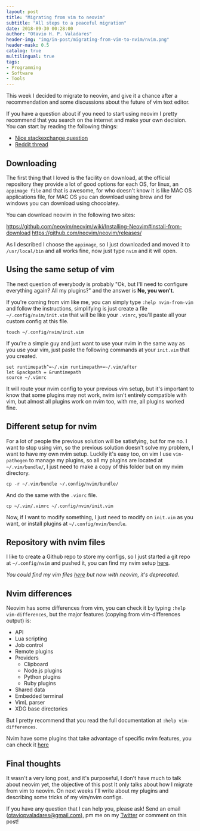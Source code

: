 ```yaml
---
layout: post
title: "Migrating from vim to neovim"
subtitle: "All steps to a peaceful migration"
date: 2018-09-30 00:28:00
author: "Otavio H. P. Valadares"
header-img: "img/in-post/migrating-from-vim-to-nvim/nvim.png"
header-mask: 0.5
catalog: true
multilingual: true
tags:
- Programming
- Software
- Tools
---
```


This week I decided to migrate to neovim, and give it a chance after a recommendation and some discussions about the future of vim text editor.

If you have a question about if you need to start using neovim I pretty recommend that you search on the internet and make your own decision. You can start by reading the following things:

- [Nice stackexchange question](https://vi.stackexchange.com/questions/34/what-is-neovim-how-is-it-different-from-vim-and-why-should-i-care)
- [Reddit thread](https://www.reddit.com/r/neovim/comments/52eu6b/how_does_vim8_compare_to_neovim/)

## Downloading

The first thing that I loved is the facility on download, at the official repository they provide a lot of good options for each OS, for linux, an `appimage file` and that is awesome, for who doesn't know it is like MAC OS applications file, for MAC OS you can download using brew and for windows you can download using chocolatey.

You can download neovim in the following two sites:

https://github.com/neovim/neovim/wiki/Installing-Neovim#install-from-download
https://github.com/neovim/neovim/releases/

As I described I choose the `appimage`, so I just downloaded and moved it to `/usr/local/bin` and all works fine, now just type `nvim` and it will open.

## Using the same setup of vim

The next question of everybody is probably "Ok, but I'll need to configure everything again? All my plugins?" and the answer is **No, you won't**.

If you're coming from vim like me, you can simply type `:help nvim-from-vim` and follow the instructions, simplifying is just create a file `~/.config/nvim/init.vim` that will be like your `.vimrc`, you'll paste all your custom config at this file.

```
touch ~/.config/nvim/init.vim
```

If you're a simple guy and just want to use your nvim in the same way as you use your vim, just paste the following commands at your `init.vim` that you created.

```
set runtimepath^=~/.vim runtimepath+=~/.vim/after
let &packpath = &runtimepath
source ~/.vimrc
```

It will route your nvim config to your previous vim setup, but it's important to know that some plugins may not work, nvim isn't entirely compatible with vim, but almost all plugins work on nvim too, with me, all plugins worked fine.

## Different setup for nvim

For a lot of people the previous solution will be satisfying, but for me no. I want to stop using vim, so the previous solution doesn't solve my problem, I want to have my own nvim setup. Luckily it's easy too, on vim I use `vim-pathogen` to manage my plugins, so all my plugins are located at `~/.vim/bundle/`, I just need to make a copy of this folder but on my nvim directory.

```
cp -r ~/.vim/bundle ~/.config/nvim/bundle/
```

And do the same with the `.vimrc` file.

```
cp ~/.vim/.vimrc ~/.config/nvim/init.vim
```

Now, if I want to modify something, I just need to modify on `init.vim` as you want, or install plugins at `~/.config/nvim/bundle`.

## Repository with nvim files

I like to create a Github repo to store my configs, so I just started a git repo at `~/.config/nvim` and pushed it, you can find my nvim setup [here](https://github.com/OtavioHenrique/nvimfiles).

*You could find my vim files [here](https://github.com/OtavioHenrique/vimfiles) but now with neovim, it's deprecated.*

## Nvim differences

Neovim has some differences from vim, you can check it by typing `:help vim-differences`, but the major features (copying from vim-differences output) is:

- API
- Lua scripting
- Job control
- Remote plugins
- Providers
   - Clipboard
   - Node.js plugins
   - Python plugins
   - Ruby plugins
- Shared data
- Embedded terminal
- VimL parser
- XDG base directories

But I pretty recommend that you read the full documentation at `:help vim-differences`.

Nvim have some plugins that take advantage of specific nvim features, you can check it [here](https://github.com/neovim/neovim/wiki/Related-projects)

## Final thoughts

It wasn't a very long post, and it's purposeful, I don't have much to talk about neovim yet, the objective of this post It only talks about how I migrate from vim to neovim. On next weeks I'll write about my plugins and describing some tricks of my vim/nvim configs.

If you have any question that I can help you, please ask! Send an email (otaviopvaladares@gmail.com), pm me on my [Twitter](https://twitter.com/valadaresotavio) or comment on this post!
